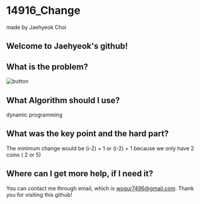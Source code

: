 # 14916_Change

made by Jaehyeok Choi

## Welcome to Jaehyeok's github!

## What is the problem?

![button](https://github.com/Choi-JaeHyeok-21500749/14916_Change/blob/main/14916_pro.PNG)

## What Algorithm should I use?

dynamic programming

## What was the key point and the hard part?

The minimum change would be (i-2) + 1 or (i-2) + 1 because we only have 2 coins ( 2 or 5)

## Where can I get more help, if I need it?

You can contact me through email, which is wogur7496@gmail.com.
Thank you for visiting this github!
